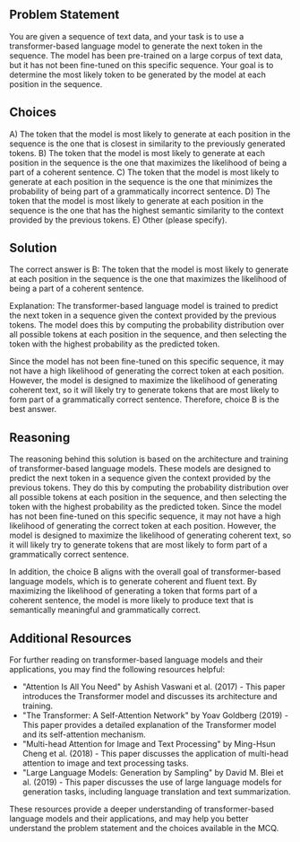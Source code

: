 ## Problem Statement
You are given a sequence of text data, and your task is to use a transformer-based language model to generate the next token in the sequence. The model has been pre-trained on a large corpus of text data, but it has not been fine-tuned on this specific sequence. Your goal is to determine the most likely token to be generated by the model at each position in the sequence.

## Choices

A) The token that the model is most likely to generate at each position in the sequence is the one that is closest in similarity to the previously generated tokens.
B) The token that the model is most likely to generate at each position in the sequence is the one that maximizes the likelihood of being a part of a coherent sentence.
C) The token that the model is most likely to generate at each position in the sequence is the one that minimizes the probability of being part of a grammatically incorrect sentence.
D) The token that the model is most likely to generate at each position in the sequence is the one that has the highest semantic similarity to the context provided by the previous tokens.
E) Other (please specify).

## Solution
The correct answer is B: The token that the model is most likely to generate at each position in the sequence is the one that maximizes the likelihood of being a part of a coherent sentence.

Explanation:
The transformer-based language model is trained to predict the next token in a sequence given the context provided by the previous tokens. The model does this by computing the probability distribution over all possible tokens at each position in the sequence, and then selecting the token with the highest probability as the predicted token.

Since the model has not been fine-tuned on this specific sequence, it may not have a high likelihood of generating the correct token at each position. However, the model is designed to maximize the likelihood of generating coherent text, so it will likely try to generate tokens that are most likely to form part of a grammatically correct sentence. Therefore, choice B is the best answer.

## Reasoning
The reasoning behind this solution is based on the architecture and training of transformer-based language models. These models are designed to predict the next token in a sequence given the context provided by the previous tokens. They do this by computing the probability distribution over all possible tokens at each position in the sequence, and then selecting the token with the highest probability as the predicted token. Since the model has not been fine-tuned on this specific sequence, it may not have a high likelihood of generating the correct token at each position. However, the model is designed to maximize the likelihood of generating coherent text, so it will likely try to generate tokens that are most likely to form part of a grammatically correct sentence.

In addition, the choice B aligns with the overall goal of transformer-based language models, which is to generate coherent and fluent text. By maximizing the likelihood of generating a token that forms part of a coherent sentence, the model is more likely to produce text that is semantically meaningful and grammatically correct.

## Additional Resources
For further reading on transformer-based language models and their applications, you may find the following resources helpful:

* "Attention Is All You Need" by Ashish Vaswani et al. (2017) - This paper introduces the Transformer model and discusses its architecture and training.
* "The Transformer: A Self-Attention Network" by Yoav Goldberg (2019) - This paper provides a detailed explanation of the Transformer model and its self-attention mechanism.
* "Multi-head Attention for Image and Text Processing" by Ming-Hsun Cheng et al. (2018) - This paper discusses the application of multi-head attention to image and text processing tasks.
* "Large Language Models: Generation by Sampling" by David M. Blei et al. (2019) - This paper discusses the use of large language models for generation tasks, including language translation and text summarization.

These resources provide a deeper understanding of transformer-based language models and their applications, and may help you better understand the problem statement and the choices available in the MCQ.